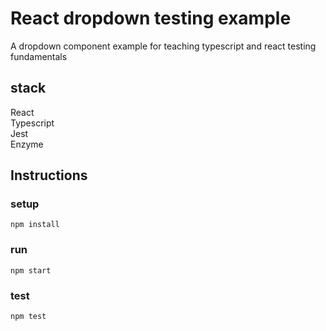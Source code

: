 # React dropdown testing example

A dropdown component example for teaching typescript and react testing
fundamentals

## stack

React\
Typescript\
Jest\
Enzyme

## Instructions

### setup

```
npm install
```

### run

```
npm start
```

### test

```
npm test
```
